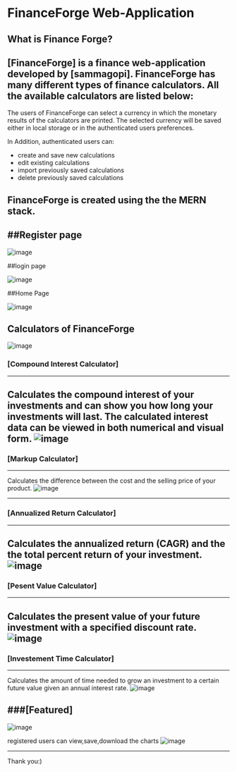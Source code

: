 # FinanceForge Web-Application

## What is Finance Forge?

[FinanceForge] is a finance web-application developed by [sammagopi]. FinanceForge has many different types of finance calculators. All the available calculators are listed below:
---
The users of FinanceForge can select a currency in which the monetary results of the calculators are printed. The selected currency will be saved either in local storage or in the authenticated users preferences.

In Addition, authenticated users can: 

- create and save new calculations
- edit existing calculations
- import previously saved calculations
- delete previously saved calculations

FinanceForge is created using the the MERN stack.
---
##Register page
---
![image](https://github.com/samma-gopi/FinanceForge/assets/91776389/19e6e3d6-4337-48f7-80a2-d28b217ca035)

##login page

![image](https://github.com/samma-gopi/FinanceForge/assets/91776389/df4c63ca-5262-4dfe-ba34-84b2cbffe2f7)


##Home Page

![image](https://github.com/samma-gopi/FinanceForge/assets/91776389/69b39af3-6691-4bd6-bbe8-a36f6d9a48d6)

## Calculators of FinanceForge
![image](https://github.com/samma-gopi/FinanceForge/assets/91776389/0f9d4f14-ab1e-4867-830d-e18634eeb258)


### [Compound Interest Calculator]
---
Calculates the compound interest of your investments and can show you how long your investments will last. The calculated interest data can be viewed in both numerical and visual form.
![image](https://github.com/samma-gopi/FinanceForge/assets/91776389/ddb0a1c2-c71a-47da-9389-0b9d45e034f1)
---
### [Markup Calculator]
---
Calculates the difference between the cost and the selling price of your product.
![image](https://github.com/samma-gopi/FinanceForge/assets/91776389/8dfe77a4-79af-4307-9204-1d497747825b)

---
### [Annualized Return Calculator]
---
Calculates the annualized return (CAGR) and the the total percent return of your investment.
![image](https://github.com/samma-gopi/FinanceForge/assets/91776389/faf5aecd-88bc-4d4d-9f6d-245910b11007)
---
### [Pesent Value Calculator]
---
Calculates the present value of your future investment with a specified discount rate.
![image](https://github.com/samma-gopi/FinanceForge/assets/91776389/31eaac66-01fe-4341-8106-11ee2b5afc1a)
---
### [Investement Time Calculator]
---
Calculates the amount of time needed to grow an investment to a certain future value given an annual interest rate.
![image](https://github.com/samma-gopi/FinanceForge/assets/91776389/9a847b7e-d6e7-475a-9960-a4c61a9cfe01)

###[Featured]
---
![image](https://github.com/samma-gopi/FinanceForge/assets/91776389/a8971c63-f84a-4134-b4d6-26989dba4a4a)

registered users can view,save,download the charts
![image](https://github.com/samma-gopi/FinanceForge/assets/91776389/ff334b8f-1b7f-4140-9e94-280ad8cb3bb1)

---
Thank you:)




